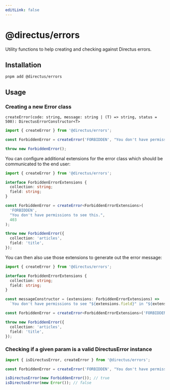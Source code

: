 ```yaml
---
editLink: false
---
```


# @directus/errors

Utility functions to help creating and checking against Directus errors.

## Installation

```
pnpm add @directus/errors
```

## Usage

### Creating a new Error class

```
createError(code: string, message: string | (T) => string, status = 500): DirectusErrorConstructor<T>
```

```ts
import { createError } from '@directus/errors';

const ForbiddenError = createError('FORBIDDEN', "You don't have permissions to see this.", 403);

throw new ForbiddenError();
```

You can configure additional extensions for the error class which should be communicated to the end user:

```ts
import { createError } from '@directus/errors';

interface ForbiddenErrorExtensions {
  collection: string;
  field: string;
}

const ForbiddenError = createError<ForbiddenErrorExtensions>(
  'FORBIDDEN',
  "You don't have permissions to see this.",
  403
);

throw new ForbiddenError({
  collection: 'articles',
  field: 'title',
});
```

You can then also use those extensions to generate out the error message:

```ts
import { createError } from '@directus/errors';

interface ForbiddenErrorExtensions {
  collection: string;
  field: string;
}

const messageConstructor = (extensions: ForbiddenErrorExtensions) =>
  `You don't have permissions to see "${extensions.field}" in "${extensions.collection}".`;

const ForbiddenError = createError<ForbiddenErrorExtensions>('FORBIDDEN', messageConstructor, 403);

throw new ForbiddenError({
  collection: 'articles',
  field: 'title',
});
```

### Checking if a given param is a valid DirectusError instance

```ts
import { isDirectusError, createError } from '@directus/errors';

const ForbiddenError = createError('FORBIDDEN', "You don't have permissions to see this.", 403);

isDirectusError(new ForbiddenError()); // true
isDirectusError(new Error()); // false
```
